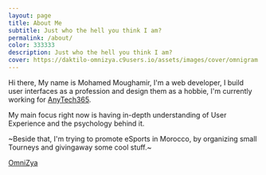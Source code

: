 ```yaml
---
layout: page
title: About Me
subtitle: Just who the hell you think I am?
permalink: /about/
color: 333333
description: Just who the hell you think I am?
cover: https://daktilo-omnizya.c9users.io/assets/images/cover/omnigram.png
---
```

Hi there, My name is Mohamed Moughamir, I'm a web developer, I build user interfaces as a profession and design them as a hobbie, I'm currently working for [AnyTech365](https://anytech365.com/).

My main focus right now is having in-depth understanding of User Experience and the psychology behind it.

~Beside that, I'm trying to promote eSports in Morocco, by organizing small Tourneys and givingaway some cool stuff.~

 [OmniZya](https://www.dmca.com/site-report/omnizya.com)
